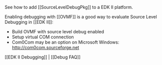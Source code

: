 See how to add [[SourceLevelDebugPkg]] to a EDK II platform.

Enabling debugging with [[OVMF]] is a good way to evaluate Source Level Debugging in [[EDK II]]:

* Build OVMF with source level debug enabled
* Setup virtual COM connection
* Com0Com may be an option on Microsoft Windows: http://com0com.sourceforge.net

[[EDK II Debugging]] | [[Debug FAQ]]